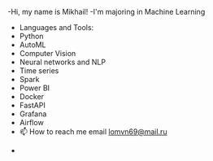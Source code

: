 -Hi, my name is Mikhail!
-I'm majoring in Machine Learning
- Languages and Tools:
- Python
- AutoML
- Computer Vision
- Neural networks and NLP
- Time series
- Spark
- Power BI
- Docker
- FastAPI
- Grafana
- Airflow
- 📫 How to reach me email lomvn69@mail.ru
+
<!---
lomvn/lomvn is a ✨ special ✨ repository because its `README.md` (this file) appears on your GitHub profile.
You can click the Preview link to take a look at your changes.
--->
